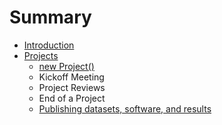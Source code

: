# Summary

* [Introduction](README.md)
* [Projects](projects/projects_overview.md)
   * [new Project()](projects/new_project.md)
   * Kickoff Meeting
   * Project Reviews
   * End of a Project
   * [Publishing datasets, software, and results](projects/publishing_results.md)

